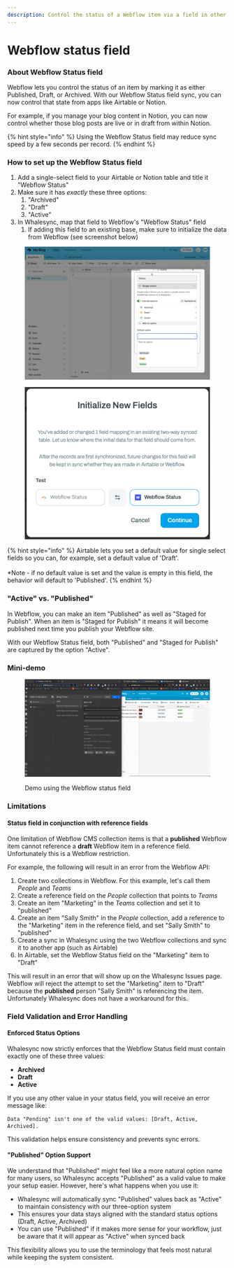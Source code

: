 ```yaml
---
description: Control the status of a Webflow item via a field in other apps
---
```


# Webflow status field

### About Webflow Status field

Webflow lets you control the status of an item by marking it as either Published, Draft, or Archived. With our Webflow Status field sync, you can now control that state from apps like Airtable or Notion.

For example, if you manage your blog content in Notion, you can now control whether those blog posts are live or in draft from within Notion.

{% hint style="info" %}
Using the Webflow Status field may reduce sync speed by a few seconds per record.
{% endhint %}

### How to set up the Webflow Status field

1. Add a single-select field to your Airtable or Notion table and title it "Webflow Status"
2. Make sure it has _exactly_ these three options:
   1. "Archived"
   2. "Draft"
   3. "Active"
3. In Whalesync, map that field to Webflow's "Webflow Status" field
   1. If adding this field to an existing base, make sure to initialize the data from Webflow (see screenshot below)

<figure><img src="../../.gitbook/assets/CleanShot 2023-03-17 at 14.09.24.png" alt=""><figcaption></figcaption></figure>

<figure><img src="../../.gitbook/assets/Screenshot 2023-02-08 at 11.49.31 AM.png" alt=""><figcaption></figcaption></figure>

{% hint style="info" %}
Airtable lets you set a default value for single select fields so you can, for example, set a default value of 'Draft'.\
\
\*Note - if no default value is set and the value is empty in this field, the behavior will default to 'Published'.
{% endhint %}

### "Active" vs. "Published"

In Webflow, you can make an item "Published" as well as "Staged for Publish". When an item is "Staged for Publish" it means it will become published next time you publish your Webflow site.

With our Webflow Status field, both "Published" and "Staged for Publish" are captured by the option "Active".

### Mini-demo

<figure><img src="../../.gitbook/assets/Status (1).gif" alt=""><figcaption><p>Demo using the Webflow status field</p></figcaption></figure>

### Limitations

#### Status field in conjunction with reference fields

One limitation of Webflow CMS collection items is that a **published** Webflow item cannot reference a **draft** Webflow item in a reference field. Unfortunately this is a Webflow restriction.

For example, the following will result in an error from the Webflow API:

1. Create two collections in Webflow. For this example, let's call them _People_ and _Teams_
2. Create a reference field on the _People_ collection that points to _Teams_
3. Create an item "Marketing" in the _Teams_ collection and set it to "published"
4. Create an item "Sally Smith" in the _People_ collection, add a reference to the "Marketing" item in the reference field, and set "Sally Smith" to "published"
5. Create a sync in Whalesync using the two Webflow collections and sync it to another app (such as Airtable)
6. In Airtable, set the Webflow Status field on the "Marketing" item to "Draft"

This will result in an error that will show up on the Whalesync Issues page. Webflow will reject the attempt to set the "Marketing" item to "Draft" because the **published** person "Sally Smith" is referencing the item. Unfortunately Whalesync does not have a workaround for this.

### Field Validation and Error Handling

#### Enforced Status Options

Whalesync now strictly enforces that the Webflow Status field must contain exactly one of these three values:

- **Archived**
- **Draft**
- **Active**

If you use any other value in your status field, you will receive an error message like:

```
Data "Pending" isn't one of the valid values: [Draft, Active, Archived].
```

This validation helps ensure consistency and prevents sync errors.

#### "Published" Option Support

We understand that "Published" might feel like a more natural option name for many users, so Whalesync accepts "Published" as a valid value to make your setup easier. However, here's what happens when you use it:

- Whalesync will automatically sync "Published" values back as "Active" to maintain consistency with our three-option system
- This ensures your data stays aligned with the standard status options (Draft, Active, Archived)
- You can use "Published" if it makes more sense for your workflow, just be aware that it will appear as "Active" when synced back

This flexibility allows you to use the terminology that feels most natural while keeping the system consistent.

